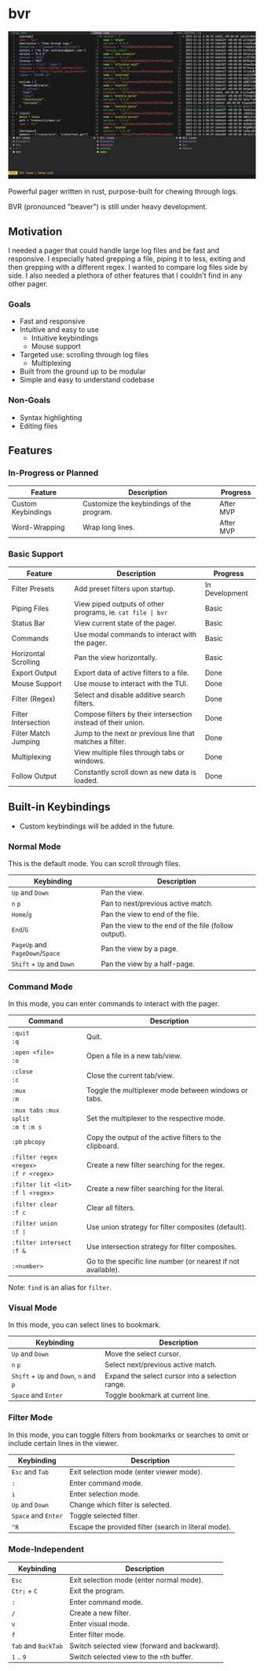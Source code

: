 # bvr

![BVR CLI](assets/simple.png)

Powerful pager written in rust, purpose-built for chewing through logs.

BVR (pronounced "beaver") is still under heavy development.

## Motivation

I needed a pager that could handle large log files and be fast and responsive.
I especially hated grepping a file, piping it to less, exiting and then grepping
with a different regex. I wanted to compare log files side by side. I also needed
a plethora of other features that I couldn't find in any other pager.

### Goals
* Fast and responsive
* Intuitive and easy to use
  * Intuitive keybindings
  * Mouse support
* Targeted use: scrolling through log files
  * Multiplexing
* Built from the ground up to be modular
* Simple and easy to understand codebase

### Non-Goals
* Syntax highlighting
* Editing files

## Features

### In-Progress or Planned
| Feature            | Description                               | Progress  |
| ------------------ | ----------------------------------------- | --------- |
| Custom Keybindings | Customize the keybindings of the program. | After MVP |
| Word-Wrapping      | Wrap long lines.                          | After MVP |

### Basic Support
| Feature              | Description                                                   | Progress       |
| -------------------- | ------------------------------------------------------------- | -------------- |
| Filter Presets       | Add preset filters upon startup.                              | In Development |
| Piping Files         | View piped outputs of other programs, ie. `cat file \| bvr`   | Basic          |
| Status Bar           | View current state of the pager.                              | Basic          |
| Commands             | Use modal commands to interact with the pager.                | Basic          |
| Horizontal Scrolling | Pan the view horizontally.                                    | Basic          |
| Export Output        | Export data of active filters to a file.                      | Done           |
| Mouse Support        | Use mouse to interact with the TUI.                           | Done           |
| Filter (Regex)       | Select and disable additive search filters.                   | Done           |
| Filter Intersection  | Compose filters by their intersection instead of their union. | Done           |
| Filter Match Jumping | Jump to the next or previous line that matches a filter.      | Done           |
| Multiplexing         | View multiple files through tabs or windows.                  | Done           |
| Follow Output        | Constantly scroll down as new data is loaded.                 | Done           |

## Built-in Keybindings
* Custom keybindings will be added in the future.

### Normal Mode
This is the default mode. You can scroll through files.

| Keybinding                      | Description                                          |
| ------------------------------- | ---------------------------------------------------- |
| `Up` and `Down`                 | Pan the view.                                        |
| `n` `p`                         | Pan to next/previous active match.                   |
| `Home`/`g`                      | Pan the view to end of the file.                     |
| `End`/`G`                       | Pan the view to the end of the file (follow output). |
| `PageUp` and `PageDown`/`Space` | Pan the view by a page.                              |
| `Shift` + `Up` and `Down`       | Pan the view by a half-page.                         |

### Command Mode
In this mode, you can enter commands to interact with the pager.

| Command                                     | Description                                                   |
| ------------------------------------------- | ------------------------------------------------------------- |
| `:quit` <br> `:q`                           | Quit.                                                         |
| `:open <file>` <br> `:o`                    | Open a file in a new tab/view.                                |
| `:close` <br> `:c`                          | Close the current tab/view.                                   |
| `:mux` <br>  `:m`                           | Toggle the multiplexer mode between windows or tabs.          |
| `:mux tabs` `:mux split` <br> `:m t` `:m s` | Set the multiplexer to the respective mode.                   |
| `:pb` `pbcopy`                              | Copy the output of the active filters to the clipboard.       |
| `:filter regex <regex>` <br> `:f r <regex>` | Create a new filter searching for the regex.                  |
| `:filter lit <lit>` <br> `:f l <regex>`     | Create a new filter searching for the literal.                |
| `:filter clear` <br> `:f c`                 | Clear all filters.                                            |
| `:filter union` <br> `:f \|`                | Use union strategy for filter composites (default).           |
| `:filter intersect` <br> `:f &`             | Use intersection strategy for filter composites.              |
| `:<number>`                                 | Go to the specific line number (or nearest if not available). |

Note: `find` is an alias for `filter`.

### Visual Mode
In this mode, you can select lines to bookmark.

| Keybinding                             | Description                                      |
| -------------------------------------- | ------------------------------------------------ |
| `Up` and `Down`                        | Move the select cursor.                          |
| `n` `p`                                | Select next/previous active match.               |
| `Shift` + `Up` and `Down`, `n` and `p` | Expand the select cursor into a selection range. |
| `Space` and `Enter`                    | Toggle bookmark at current line.                 |

### Filter Mode
In this mode, you can toggle filters from bookmarks or searches to omit or include certain lines in the viewer.

| Keybinding          | Description                                          |
| ------------------- | ---------------------------------------------------- |
| `Esc` and `Tab`     | Exit selection mode (enter viewer mode).             |
| `:`                 | Enter command mode.                                  |
| `i`                 | Enter selection mode.                                |
| `Up` and `Down`     | Change which filter is selected.                     |
| `Space` and `Enter` | Toggle selected filter.                              |
| `^R`                | Escape the provided filter (search in literal mode). |

### Mode-Independent
| Keybinding          | Description                                  |
| ------------------- | -------------------------------------------- |
| `Esc`               | Exit selection mode (enter normal mode).     |
| `Ctr;` + `C`        | Exit the program.                            |
| `:`                 | Enter command mode.                          |
| `/`                 | Create a new filter.                         |
| `v`                 | Enter visual mode.                           |
| `f`                 | Enter filter mode.                           |
| `Tab` and `BackTab` | Switch selected view (forward and backward). |
| `1` .. `9`          | Switch selected view to the `n`th buffer.    |
